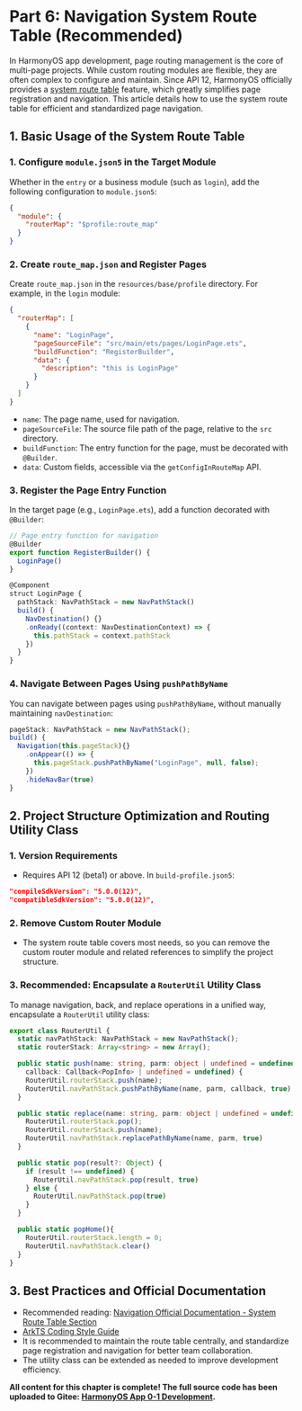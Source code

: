 # Part 6: Navigation System Route Table (Recommended)

In HarmonyOS app development, page routing management is the core of multi-page projects. While custom routing modules are flexible, they are often complex to configure and maintain. Since API 12, HarmonyOS officially provides a [system route table](https://developer.huawei.com/consumer/en/doc/harmonyos-guides-V5/arkts-navigation-navigation-V5#系统路由表) feature, which greatly simplifies page registration and navigation. This article details how to use the system route table for efficient and standardized page navigation.

## 1. Basic Usage of the System Route Table

### 1. Configure `module.json5` in the Target Module

Whether in the `entry` or a business module (such as `login`), add the following configuration to `module.json5`:

```json
{
  "module": {
    "routerMap": "$profile:route_map"
  }
}
```

### 2. Create `route_map.json` and Register Pages

Create `route_map.json` in the `resources/base/profile` directory. For example, in the `login` module:

```json
{
  "routerMap": [
    {
      "name": "LoginPage",
      "pageSourceFile": "src/main/ets/pages/LoginPage.ets",
      "buildFunction": "RegisterBuilder",
      "data": {
        "description": "this is LoginPage"
      }
    }
  ]
}
```

- `name`: The page name, used for navigation.
- `pageSourceFile`: The source file path of the page, relative to the `src` directory.
- `buildFunction`: The entry function for the page, must be decorated with `@Builder`.
- `data`: Custom fields, accessible via the `getConfigInRouteMap` API.

### 3. Register the Page Entry Function

In the target page (e.g., `LoginPage.ets`), add a function decorated with `@Builder`:

```ts
// Page entry function for navigation
@Builder
export function RegisterBuilder() {
  LoginPage()
}

@Component
struct LoginPage {
  pathStack: NavPathStack = new NavPathStack()
  build() {
    NavDestination() {}
    .onReady((context: NavDestinationContext) => {
      this.pathStack = context.pathStack
    })
  }
}
```

### 4. Navigate Between Pages Using `pushPathByName`

You can navigate between pages using `pushPathByName`, without manually maintaining `navDestination`:

```ts
pageStack: NavPathStack = new NavPathStack();
build() {
  Navigation(this.pageStack){}
    .onAppear(() => {
      this.pageStack.pushPathByName("LoginPage", null, false);
    })
    .hideNavBar(true)
}
```

## 2. Project Structure Optimization and Routing Utility Class

### 1. Version Requirements

- Requires API 12 (beta1) or above. In `build-profile.json5`:

```json
"compileSdkVersion": "5.0.0(12)",
"compatibleSdkVersion": "5.0.0(12)",
```

### 2. Remove Custom Router Module

- The system route table covers most needs, so you can remove the custom router module and related references to simplify the project structure.

### 3. Recommended: Encapsulate a `RouterUtil` Utility Class

To manage navigation, back, and replace operations in a unified way, encapsulate a `RouterUtil` utility class:

```ts
export class RouterUtil {
  static navPathStack: NavPathStack = new NavPathStack();
  static routerStack: Array<string> = new Array();

  public static push(name: string, parm: object | undefined = undefined,
    callback: Callback<PopInfo> | undefined = undefined) {
    RouterUtil.routerStack.push(name);
    RouterUtil.navPathStack.pushPathByName(name, parm, callback, true)
  }

  public static replace(name: string, parm: object | undefined = undefined) {
    RouterUtil.routerStack.pop();
    RouterUtil.routerStack.push(name);
    RouterUtil.navPathStack.replacePathByName(name, parm, true)
  }

  public static pop(result?: Object) {
    if (result !== undefined) {
      RouterUtil.navPathStack.pop(result, true)
    } else {
      RouterUtil.navPathStack.pop(true)
    }
  }

  public static popHome(){
    RouterUtil.routerStack.length = 0;
    RouterUtil.navPathStack.clear()
  }
}
```

## 3. Best Practices and Official Documentation

- Recommended reading: [Navigation Official Documentation - System Route Table Section](https://developer.huawei.com/consumer/en/doc/harmonyos-guides-V5/arkts-navigation-navigation-V5#系统路由表)
- [ArkTS Coding Style Guide](https://developer.huawei.com/consumer/en/doc/harmonyos-guides-V5/arkts-coding-style-guide-V5)
- It is recommended to maintain the route table centrally, and standardize page registration and navigation for better team collaboration.
- The utility class can be extended as needed to improve development efficiency.

**All content for this chapter is complete! The full source code has been uploaded to Gitee: [HarmonyOS App 0-1 Development](https://gitee.com/qincji/ZeroOneApp).** 